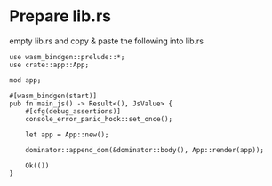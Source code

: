 Prepare lib.rs
===

empty lib.rs and copy & paste the following into lib.rs

```
use wasm_bindgen::prelude::*;
use crate::app::App;

mod app;

#[wasm_bindgen(start)]
pub fn main_js() -> Result<(), JsValue> {
    #[cfg(debug_assertions)]
    console_error_panic_hook::set_once();

    let app = App::new();

    dominator::append_dom(&dominator::body(), App::render(app));

    Ok(())
}
```